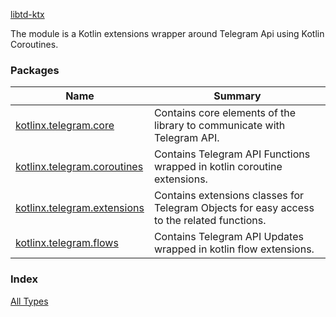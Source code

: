 [libtd-ktx](./index.md)

The module is a Kotlin extensions wrapper around Telegram Api using Kotlin Coroutines.

### Packages

| Name | Summary |
|---|---|
| [kotlinx.telegram.core](kotlinx.telegram.core/index.md) | Contains core elements of the library to communicate with Telegram API. |
| [kotlinx.telegram.coroutines](kotlinx.telegram.coroutines/index.md) | Contains Telegram API Functions wrapped in kotlin coroutine extensions. |
| [kotlinx.telegram.extensions](kotlinx.telegram.extensions/index.md) | Contains extensions classes for Telegram Objects for easy access to the related functions. |
| [kotlinx.telegram.flows](kotlinx.telegram.flows/index.md) | Contains Telegram API Updates wrapped in kotlin flow extensions. |

### Index

[All Types](alltypes/index.md)